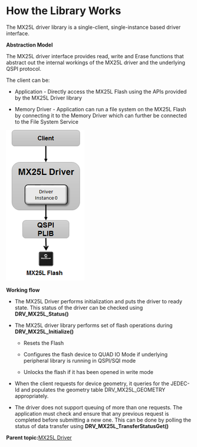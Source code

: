 # How the Library Works

The MX25L driver library is a single-client, single-instance based driver interface.

**Abstraction Model**

The MX25L driver interface provides read, write and Erase functions that abstract out the internal workings of the MX25L driver and the underlying QSPI protocol.

The client can be:

-   Application - Directly access the MX25L Flash using the APIs provided by the MX25L Driver library

-   Memory Driver - Application can run a file system on the MX25L Flash by connecting it to the Memory Driver which can further be connected to the File System Service


![drv_mx25l_abstraction_model](GUID-77F6A67A-B31C-4EA3-AC4D-F89D79F3663A-low.png)

**Working flow**

-   The MX25L Driver performs initialization and puts the driver to ready state. This status of the driver can be checked using **DRV\_MX25L\_Status\(\)**

-   The MX25L driver library performs set of flash operations during **DRV\_MX25L\_Initialize\(\)**

    -   Resets the Flash

    -   Configures the flash device to QUAD IO Mode if underlying peripheral library is running in QSPI/SQI mode

    -   Unlocks the flash if it has been opened in write mode

-   When the client requests for device geometry, it queries for the JEDEC-Id and populates the geometry table DRV\_MX25L\_GEOMETRY appropriately.

-   The driver does not support queuing of more than one requests. The application must check and ensure that any previous request is completed before submitting a new one. This can be done by polling the status of data transfer using **DRV\_MX25L\_TransferStatusGet\(\)**


**Parent topic:**[MX25L Driver](GUID-276B2413-47FF-4F2A-8221-2808537B02CE.md)

